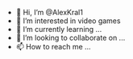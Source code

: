 - 👋 Hi, I’m @AlexKral1
- 👀 I’m interested in video games
- 🌱 I’m currently learning ...
- 💞️ I’m looking to collaborate on ...
- 📫 How to reach me ...

<!---
AlexKral1/AlexKral1 is a ✨ special ✨ repository because its `README.md` (this file) appears on your GitHub profile.
You can click the Preview link to take a look at your changes.
--->
